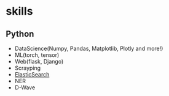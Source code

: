 # skills

## Python
- DataScience(Numpy, Pandas, Matplotlib, Plotly and more!)
- ML(torch, tensor)
- Web(flask, Django)
- Scrayping
- [ElasticSearch](https://github.com/HinataAoki/skills/tree/main/ElasticSearch)
- NER
- D-Wave
